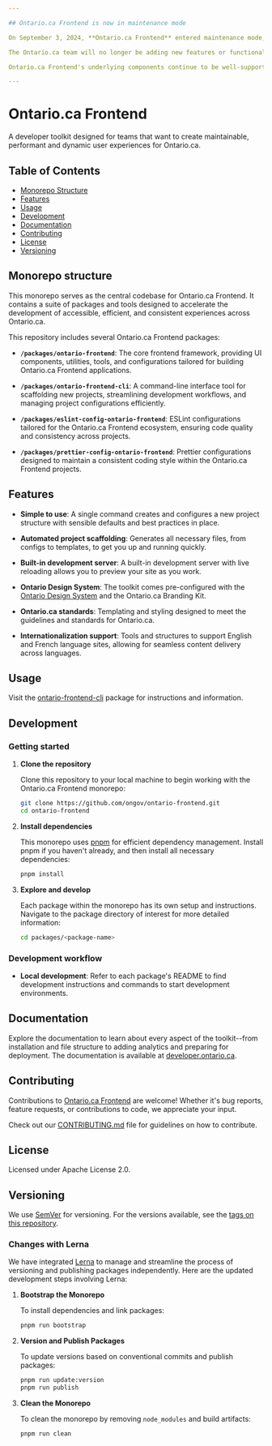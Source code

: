 ```yaml
---

## Ontario.ca Frontend is now in maintenance mode

On September 3, 2024, **Ontario.ca Frontend** entered maintenance mode, pending further organizational review and realignment.

The Ontario.ca team will no longer be adding new features or functionality to Ontario.ca Frontend. Existing applications built with Ontario.ca Frontend will continue to function normally, and delivery teams using it can continue to develop their projects based as they do today. Documentation for using Ontario.ca Frontend will remain available on [developer.ontario.ca/frontend](https://developer.ontario.ca/frontend/), and the source code for the project will remain archived on GitHub.

Ontario.ca Frontend's underlying components continue to be well-supported and actively-maintained open source projects that any delivery team can continue using in its projects. The primary dependency, [Eleventy](https://11ty.dev/), is thoroughly documented and supported by both industry and community members.

---
```


# Ontario.ca Frontend

A developer toolkit designed for teams that want to create maintainable, performant and dynamic user experiences for Ontario.ca.

## Table of Contents

- [Monorepo Structure](#monorepo-structure)
- [Features](#features)
- [Usage](#usage)
- [Development](#development)
- [Documentation](#documentation)
- [Contributing](#contributing)
- [License](#license)
- [Versioning](#versioning)

## Monorepo structure

This monorepo serves as the central codebase for Ontario.ca Frontend. It contains a suite of packages and tools designed to accelerate the development of accessible, efficient, and consistent experiences across Ontario.ca.

This repository includes several Ontario.ca Frontend packages:

- **`/packages/ontario-frontend`**: The core frontend framework, providing UI components, utilities, tools, and configurations tailored for building Ontario.ca Frontend applications.

- **`/packages/ontario-frontend-cli`**: A command-line interface tool for scaffolding new projects, streamlining development workflows, and managing project configurations efficiently.

- **`/packages/eslint-config-ontario-frontend`**: ESLint configurations tailored for the Ontario.ca Frontend ecosystem, ensuring code quality and consistency across projects.

- **`/packages/prettier-config-ontario-frontend`**: Prettier configurations designed to maintain a consistent coding style within the Ontario.ca Frontend projects.

## Features

- **Simple to use**: A single command creates and configures a new project structure with sensible defaults and best practices in place.

- **Automated project scaffolding**: Generates all necessary files, from configs to templates, to get you up and running quickly.

- **Built-in development server**: A built-in development server with live reloading allows you to preview your site as you work.

- **Ontario Design System**: The toolkit comes pre-configured with the [Ontario Design System](https://design.ontario.ca/) and the Ontario.ca Branding Kit.

- **Ontario.ca standards**: Templating and styling designed to meet the guidelines and standards for Ontario.ca.

- **Internationalization support**: Tools and structures to support English and French language sites, allowing for seamless content delivery across languages.

## Usage

Visit the [ontario-frontend-cli](packages/ontario-frontend-cli) package for instructions and information.

## Development

### Getting started

1. **Clone the repository**

   Clone this repository to your local machine to begin working with the Ontario.ca Frontend monorepo:

   ```bash
   git clone https://github.com/ongov/ontario-frontend.git
   cd ontario-frontend
   ```

2. **Install dependencies**

   This monorepo uses [pnpm](https://pnpm.io) for efficient dependency management. Install pnpm if you haven't already, and then install all necessary dependencies:

   ```bash
   pnpm install
   ```

3. **Explore and develop**

   Each package within the monorepo has its own setup and instructions. Navigate to the package directory of interest for more detailed information:

   ```bash
   cd packages/<package-name>
   ```

### Development workflow

- **Local development**: Refer to each package's README to find development instructions and commands to start development environments.

## Documentation

Explore the documentation to learn about every aspect of the toolkit--from installation and file structure to adding analytics and preparing for deployment. The documentation is available at [developer.ontario.ca](https://developer.ontario.ca).

## Contributing

Contributions to [Ontario.ca Frontend](https://github.com/ongov/ontario-frontend/tree/main) are welcome! Whether it's bug reports, feature requests, or contributions to code, we appreciate your input.

Check out our [CONTRIBUTING.md](CONTRIBUTING.md) file for guidelines on how to contribute.

## License

Licensed under Apache License 2.0.

## Versioning

We use [SemVer](http://semver.org/) for versioning. For the versions available, see the [tags on this repository](https://github.com/ongov/ontario-frontend/tags).

### Changes with Lerna

We have integrated [Lerna](https://lerna.js.org/) to manage and streamline the process of versioning and publishing packages independently. Here are the updated development steps involving Lerna:

1. **Bootstrap the Monorepo**

   To install dependencies and link packages:

   ```bash
   pnpm run bootstrap
   ```

2. **Version and Publish Packages**

   To update versions based on conventional commits and publish packages:

   ```bash
   pnpm run update:version
   pnpm run publish
   ```

3. **Clean the Monorepo**

   To clean the monorepo by removing `node_modules` and build artifacts:

   ```bash
   pnpm run clean
   ```
